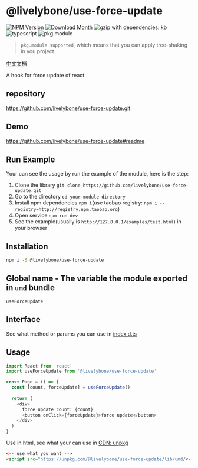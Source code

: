 # @livelybone/use-force-update
[![NPM Version](http://img.shields.io/npm/v/@livelybone/use-force-update.svg?style=flat-square)](https://www.npmjs.com/package/@livelybone/use-force-update)
[![Download Month](http://img.shields.io/npm/dm/@livelybone/use-force-update.svg?style=flat-square)](https://www.npmjs.com/package/@livelybone/use-force-update)
![gzip with dependencies: kb](https://img.shields.io/badge/gzip--with--dependencies-kb-brightgreen.svg "gzip with dependencies: kb")
![typescript](https://img.shields.io/badge/typescript-supported-blue.svg "typescript")
![pkg.module](https://img.shields.io/badge/pkg.module-supported-blue.svg "pkg.module")

> `pkg.module supported`, which means that you can apply tree-shaking in you project

[中文文档](./README-CN.md)

A hook for force update of react

## repository
https://github.com/livelybone/use-force-update.git

## Demo
https://github.com/livelybone/use-force-update#readme

## Run Example
Your can see the usage by run the example of the module, here is the step:

1. Clone the library `git clone https://github.com/livelybone/use-force-update.git`
2. Go to the directory `cd your-module-directory`
3. Install npm dependencies `npm i`(use taobao registry: `npm i --registry=http://registry.npm.taobao.org`)
4. Open service `npm run dev`
5. See the example(usually is `http://127.0.0.1/examples/test.html`) in your browser

## Installation
```bash
npm i -S @livelybone/use-force-update
```

## Global name - The variable the module exported in `umd` bundle
`useForceUpdate`

## Interface
See what method or params you can use in [index.d.ts](./index.d.ts)

## Usage
```typescript jsx
import React from 'react'
import useForceUpdate from '@livelybone/use-force-update'

const Page = () => {
  const [count, forceUpdate] = useForceUpdate()
  
  return (
    <div>
      force update count: {count}
      <button onClick={forceUpdate}>force update</button>
    </div>
  )
}
```

Use in html, see what your can use in [CDN: unpkg](https://unpkg.com/@livelybone/use-force-update/lib/umd/)
```html
<-- use what you want -->
<script src="https://unpkg.com/@livelybone/use-force-update/lib/umd/<--module-->.js"></script>
```
